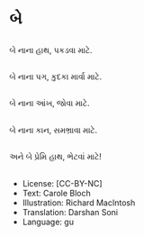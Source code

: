 # બે

##
બે નાના હાથ, પકડવા માટે.

##


##
બે નાના પગ, કુદકા માર્વા માટે.

##


##
બે નાના આંખ, જોવા માટે.

##


##
બે નાના કાન, સમભ્રાવા માટે.

##


##
અને બે પ્રેમિ હાથ, ભેટવાં માટે! 

##


##
* License: [CC-BY-NC]
* Text: Carole Bloch
* Illustration: Richard MacIntosh
* Translation: Darshan Soni
* Language: gu
